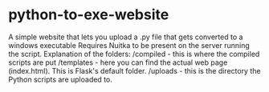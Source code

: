 # python-to-exe-website
A simple website that lets you upload a .py file that gets converted to a windows executable
Requires Nuitka to be present on the server running the script. 
Explanation of the folders:
/compiled - this is where the compiled scripts are put
/templates - here you can find the actual web page (index.html). This is Flask's default folder.
/uploads - this is the directory the Python scripts are uploaded to.
